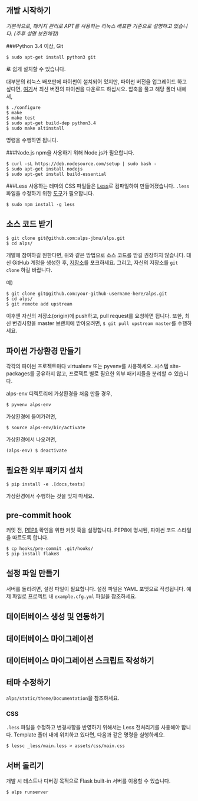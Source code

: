 ## 개발 시작하기
*기본적으로, 패키지 관리로 APT를 사용하는 리눅스 배포판 기준으로 설명하고 있습니다.
(추후 설명 보완예정)*

###Python 3.4 이상, Git
```console
$ sudo apt-get install python3 git
```
로 쉽게 설치할 수 있습니다.

대부분의 리눅스 배포판에 파이썬이 설치되어 있지만,
파이썬 버전을 업그레이드 하고 싶다면,
[여기](https://www.python.org/downloads/)서 최신 버전의 파이썬을 다운로드 하십시오.
압축을 풀고 해당 폴더 내에서,
```console
$ ./configure
$ make
$ make test
$ sudo apt-get build-dep python3.4
$ sudo make altinstall
```
명령을 수행하면 됩니다.

###Node.js
npm을 사용하기 위해 Node.js가 필요합니다.

```console
$ curl -sL https://deb.nodesource.com/setup | sudo bash -
$ sudo apt-get install nodejs
$ sudo apt-get install build-essential
```

###Less
사용하는 테마의 CSS 파일들은 [Less](http://en.wikipedia.org/wiki/Less_%28stylesheet_language%29)로
컴파일하여 만들어졌습니다. `.less` 파일을 수정하기 위한 [도구](http://lesscss.org/)가 필요합니다.

```console
$ sudo npm install -g less
```

## 소스 코드 받기
```console
$ git clone git@github.com:alps-jbnu/alps.git
$ cd alps/
```

개발에 참여하길 원한다면, 위와 같은 방법으로 소스 코드를 받길 권장하지 않습니다.
대신 GitHub 계정을 생성한 후, [저장소](https://github.com/alps-jbnu/alps)를
포크하세요. 그리고, 자신의 저장소를 `git clone` 하길 바랍니다.

예)
```console
$ git clone git@github.com:your-github-username-here/alps.git
$ cd alps/
$ git remote add upstream 
```
이후엔 자신의 저장소(origin)에 push하고, pull request를 요청하면 됩니다.
또한, 최신 변경사항을 master 브랜치에 받아오려면, `$ git pull upstream master`를
수행하세요.

## 파이썬 가상환경 만들기
각각의 파이썬 프로젝트마다 virtualenv 또는 pyvenv를 사용하세요. 시스템 site-packages를
공유하지 않고, 프로젝트 별로 필요한 외부 패키지들을 분리할 수 있습니다.

alps-env 디렉토리에 가상환경을 처음 만들 경우,
```console
$ pyvenv alps-env
```

가상환경에 들어가려면,
```console
$ source alps-env/bin/activate
```

가상환경에서 나오려면,
```console
(alps-env) $ deactivate
```

## 필요한 외부 패키지 설치
```console
$ pip install -e .[docs,tests]
```
가상환경에서 수행하는 것을 잊지 마세요.

## pre-commit hook
커밋 전, [PEP8](https://www.python.org/dev/peps/pep-0008/) 확인을 위한 커밋 훅을 설정합니다.
PEP8에 명시된, 파이썬 코드 스타일을 따르도록 합니다.

```console
$ cp hooks/pre-commit .git/hooks/
$ pip install flake8
```

## 설정 파일 만들기
서버를 돌리려면, 설정 파일이 필요합니다. 설정 파일은 YAML 포맷으로 작성됩니다.
예제 파일로 프로젝트 내 `example.cfg.yml` 파일을 참조하세요.

## 데이터베이스 생성 및 연동하기

## 데이터베이스 마이그레이션

## 데이터베이스 마이그레이션 스크립트 작성하기

## 테마 수정하기
`alps/static/theme/Documentation`을 참조하세요.

### CSS
`.less` 파일을 수정하고 변경사항을 반영하기 위해서는 Less 전처리기를 사용해야 합니다.
Template 폴더 내에 위치하고 있다면, 다음과 같은 명령을 실행하세요.
```console
$ lessc _less/main.less > assets/css/main.css
```

## 서버 돌리기
개발 시 테스트나 디버깅 목적으로 Flask built-in 서버를 이용할 수 있습니다.
```console
$ alps runserver
```
